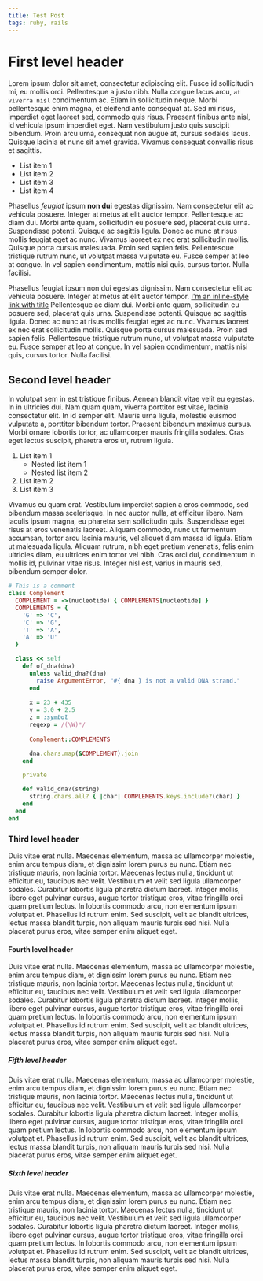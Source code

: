 ```yaml
---
title: Test Post
tags: ruby, rails
---
```


# First level header

Lorem ipsum dolor sit amet, consectetur adipiscing elit. Fusce id sollicitudin mi, eu mollis orci. Pellentesque a justo nibh. Nulla congue lacus arcu, `at viverra nisl` condimentum ac. Etiam in sollicitudin neque. Morbi pellentesque enim magna, et eleifend ante consequat at. Sed mi risus, imperdiet eget laoreet sed, commodo quis risus. Praesent finibus ante nisl, id vehicula ipsum imperdiet eget. Nam vestibulum justo quis suscipit bibendum. Proin arcu urna, consequat non augue at, cursus sodales lacus. Quisque lacinia et nunc sit amet gravida. Vivamus consequat convallis risus et sagittis.

- List item 1
- List item 2
- List item 3
- List item 4

Phasellus *feugiat* ipsum **non dui** egestas dignissim. Nam consectetur elit ac vehicula posuere. Integer at metus at elit auctor tempor. Pellentesque ac diam dui. Morbi ante quam, sollicitudin eu posuere sed, placerat quis urna. Suspendisse potenti. Quisque ac sagittis ligula. Donec ac nunc at risus mollis feugiat eget ac nunc. Vivamus laoreet ex nec erat sollicitudin mollis. Quisque porta cursus malesuada. Proin sed sapien felis. Pellentesque tristique rutrum nunc, ut volutpat massa vulputate eu. Fusce semper at leo at congue. In vel sapien condimentum, mattis nisi quis, cursus tortor. Nulla facilisi.

Phasellus feugiat ipsum non dui egestas dignissim. Nam consectetur elit ac vehicula posuere. Integer at metus at elit auctor tempor. [I'm an inline-style link with title](https://www.google.com "Google's Homepage") Pellentesque ac diam dui. Morbi ante quam, sollicitudin eu posuere sed, placerat quis urna. Suspendisse potenti. Quisque ac sagittis ligula. Donec ac nunc at risus mollis feugiat eget ac nunc. Vivamus laoreet ex nec erat sollicitudin mollis. Quisque porta cursus malesuada. Proin sed sapien felis. Pellentesque tristique rutrum nunc, ut volutpat massa vulputate eu. Fusce semper at leo at congue. In vel sapien condimentum, mattis nisi quis, cursus tortor. Nulla facilisi.

## Second level header

In volutpat sem in est tristique finibus. Aenean blandit vitae velit eu egestas. In in ultricies dui. Nam quam quam, viverra porttitor est vitae, lacinia consectetur elit. In id semper elit. Mauris urna ligula, molestie euismod vulputate a, porttitor bibendum tortor. Praesent bibendum maximus cursus. Morbi ornare lobortis tortor, ac ullamcorper mauris fringilla sodales. Cras eget lectus suscipit, pharetra eros ut, rutrum ligula.

1. List item 1
    - Nested list item 1
    - Nested list item 2
2. List item 2
3. List item 3

Vivamus eu quam erat. Vestibulum imperdiet sapien a eros commodo, sed bibendum massa scelerisque. In nec auctor nulla, at efficitur libero. Nam iaculis ipsum magna, eu pharetra sem sollicitudin quis. Suspendisse eget risus at eros venenatis laoreet. Aliquam commodo, nunc ut fermentum accumsan, tortor arcu lacinia mauris, vel aliquet diam massa id ligula. Etiam ut malesuada ligula. Aliquam rutrum, nibh eget pretium venenatis, felis enim ultricies diam, eu ultrices enim tortor vel nibh. Cras orci dui, condimentum in mollis id, pulvinar vitae risus. Integer nisl est, varius in mauris sed, bibendum semper dolor.

```ruby
# This is a comment
class Complement
  COMPLEMENT = ->(nucleotide) { COMPLEMENTS[nucleotide] }
  COMPLEMENTS = {
    'G' => 'C',
    'C' => 'G',
    'T' => 'A',
    'A' => 'U'
  }

  class << self
    def of_dna(dna)
      unless valid_dna?(dna)
        raise ArgumentError, "#{ dna } is not a valid DNA strand."
      end
      
      x = 23 + 435
      y = 3.0 + 2.5
      z = :symbol
      regexp = /(\W)*/
      
      Complement::COMPLEMENTS

      dna.chars.map(&COMPLEMENT).join
    end

    private

    def valid_dna?(string)
      string.chars.all? { |char| COMPLEMENTS.keys.include?(char) }
    end
  end
end
```

### Third level header

Duis vitae erat nulla. Maecenas elementum, massa ac ullamcorper molestie, enim arcu tempus diam, et dignissim lorem purus eu nunc. Etiam nec tristique mauris, non lacinia tortor. Maecenas lectus nulla, tincidunt ut efficitur eu, faucibus nec velit. Vestibulum et velit sed ligula ullamcorper sodales. Curabitur lobortis ligula pharetra dictum laoreet. Integer mollis, libero eget pulvinar cursus, augue tortor tristique eros, vitae fringilla orci quam pretium lectus. In lobortis commodo arcu, non elementum ipsum volutpat et. Phasellus id rutrum enim. Sed suscipit, velit ac blandit ultrices, lectus massa blandit turpis, non aliquam mauris turpis sed nisi. Nulla placerat purus eros, vitae semper enim aliquet eget. 

#### Fourth level header

Duis vitae erat nulla. Maecenas elementum, massa ac ullamcorper molestie, enim arcu tempus diam, et dignissim lorem purus eu nunc. Etiam nec tristique mauris, non lacinia tortor. Maecenas lectus nulla, tincidunt ut efficitur eu, faucibus nec velit. Vestibulum et velit sed ligula ullamcorper sodales. Curabitur lobortis ligula pharetra dictum laoreet. Integer mollis, libero eget pulvinar cursus, augue tortor tristique eros, vitae fringilla orci quam pretium lectus. In lobortis commodo arcu, non elementum ipsum volutpat et. Phasellus id rutrum enim. Sed suscipit, velit ac blandit ultrices, lectus massa blandit turpis, non aliquam mauris turpis sed nisi. Nulla placerat purus eros, vitae semper enim aliquet eget. 

##### Fifth level header

Duis vitae erat nulla. Maecenas elementum, massa ac ullamcorper molestie, enim arcu tempus diam, et dignissim lorem purus eu nunc. Etiam nec tristique mauris, non lacinia tortor. Maecenas lectus nulla, tincidunt ut efficitur eu, faucibus nec velit. Vestibulum et velit sed ligula ullamcorper sodales. Curabitur lobortis ligula pharetra dictum laoreet. Integer mollis, libero eget pulvinar cursus, augue tortor tristique eros, vitae fringilla orci quam pretium lectus. In lobortis commodo arcu, non elementum ipsum volutpat et. Phasellus id rutrum enim. Sed suscipit, velit ac blandit ultrices, lectus massa blandit turpis, non aliquam mauris turpis sed nisi. Nulla placerat purus eros, vitae semper enim aliquet eget. 

##### Sixth level header

Duis vitae erat nulla. Maecenas elementum, massa ac ullamcorper molestie, enim arcu tempus diam, et dignissim lorem purus eu nunc. Etiam nec tristique mauris, non lacinia tortor. Maecenas lectus nulla, tincidunt ut efficitur eu, faucibus nec velit. Vestibulum et velit sed ligula ullamcorper sodales. Curabitur lobortis ligula pharetra dictum laoreet. Integer mollis, libero eget pulvinar cursus, augue tortor tristique eros, vitae fringilla orci quam pretium lectus. In lobortis commodo arcu, non elementum ipsum volutpat et. Phasellus id rutrum enim. Sed suscipit, velit ac blandit ultrices, lectus massa blandit turpis, non aliquam mauris turpis sed nisi. Nulla placerat purus eros, vitae semper enim aliquet eget. 
